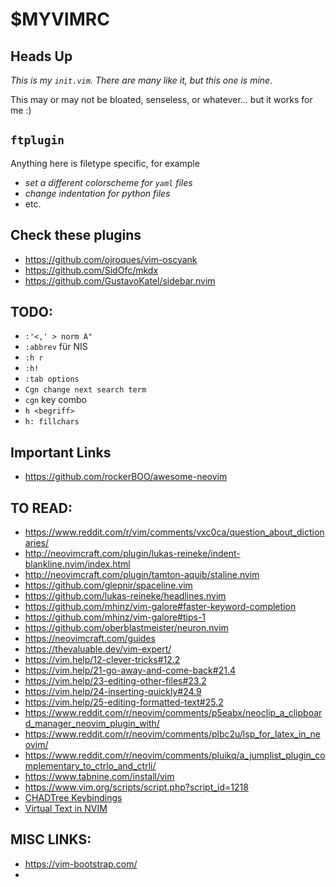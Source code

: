 # $MYVIMRC

## Heads Up

*This is my `init.vim`. There are many like it, but this one is mine*.

This may or may not be bloated, senseless, or whatever... but it works for me :)

## `ftplugin`

Anything here is filetype specific, for example

* *set a different colorscheme for `yaml` files*
* *change indentation for python files*
* etc.


## Check these plugins

* <https://github.com/ojroques/vim-oscyank>
* <https://github.com/SidOfc/mkdx>
* <https://github.com/GustavoKatel/sidebar.nvim>

## TODO:

* `:'<,' > norm A"`
* `:abbrev` für NIS
* `:h r`
* `:h!`
* `:tab options`
* `Cgn change next search term`
* `cgn` key combo
* `h <begriff>`
* `h: fillchars`

## Important Links

* https://github.com/rockerBOO/awesome-neovim

## TO READ:

* https://www.reddit.com/r/vim/comments/vxc0ca/question_about_dictionaries/
* <http://neovimcraft.com/plugin/lukas-reineke/indent-blankline.nvim/index.html>
* <http://neovimcraft.com/plugin/tamton-aquib/staline.nvim>
* <https://github.com/glepnir/spaceline.vim>
* <https://github.com/lukas-reineke/headlines.nvim>
* <https://github.com/mhinz/vim-galore#faster-keyword-completion>
* <https://github.com/mhinz/vim-galore#tips-1>
* <https://github.com/oberblastmeister/neuron.nvim>
* <https://neovimcraft.com/guides>
* <https://thevaluable.dev/vim-expert/>
* <https://vim.help/12-clever-tricks#12.2>
* <https://vim.help/21-go-away-and-come-back#21.4>
* <https://vim.help/23-editing-other-files#23.2>
* <https://vim.help/24-inserting-quickly#24.9>
* <https://vim.help/25-editing-formatted-text#25.2>
* <https://www.reddit.com/r/neovim/comments/p5eabx/neoclip_a_clipboard_manager_neovim_plugin_with/>
* <https://www.reddit.com/r/neovim/comments/plbc2u/lsp_for_latex_in_neovim/>
* <https://www.reddit.com/r/neovim/comments/pluikq/a_jumplist_plugin_complementary_to_ctrlo_and_ctrli/>
* <https://www.tabnine.com/install/vim>
* <https://www.vim.org/scripts/script.php?script_id=1218>
* [CHADTree Keybindings](https://github.com/ms-jpq/chadtree/blob/chad/docs/KEYBIND.md)
* [Virtual Text in NVIM](https://jdhao.github.io/2021/09/09/nvim_use_virtual_text/)

## MISC LINKS:

* <https://vim-bootstrap.com/>
*
